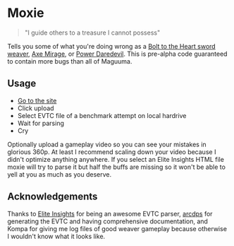 # Moxie

> "I guide others to a treasure I cannot possess"

Tells you some of what you're doing wrong as a [Bolt to the Heart
sword weaver](https://snowcrows.com/raids/elementalist/weaver/sword/),
[Axe Mirage](https://snowcrows.com/raids/builds/mesmer/mirage/condition/), or
[Power Daredevil](https://snowcrows.com/raids/builds/thief/daredevil/power/).
This is pre-alpha code guaranteed to contain more bugs than all of Maguuma.

## Usage

- [Go to the site](https://hobinjk.github.io/moxie/ui/dist/)
- Click upload
- Select EVTC file of a benchmark attempt on local hardrive
- Wait for parsing
- Cry

Optionally upload a gameplay video so you can see your mistakes in glorious
360p. At least I recommend scaling down your video because I didn't optimize
anything anywhere. If you select an Elite Insights HTML file moxie will try to
parse it but half the buffs are missing so it won't be able to yell at you as
much as you deserve.

## Acknowledgements

Thanks to [Elite
Insights](https://github.com/baaron4/GW2-Elite-Insights-Parser) for being an
awesome EVTC parser, [arcdps](https://www.deltaconnected.com/arcdps/) for
generating the EVTC and having comprehensive documentation, and Kompa for
giving me log files of good weaver
gameplay because otherwise I wouldn't know what it looks like.
